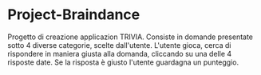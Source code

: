 # Project-Braindance
Progetto di creazione applicazion TRIVIA.
Consiste in domande presentate sotto 4 diverse categorie, scelte dall'utente.
L'utente gioca, cerca di rispondere in maniera giusta alla domanda, cliccando su una delle 4 risposte date.
Se la risposta è giusto l'utente guardagna un punteggio.
